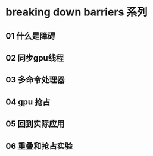 # breaking down barriers 系列
## 01 什么是障碍

## 02 同步gpu线程

## 03 多命令处理器

## 04 gpu 抢占

## 05 回到实际应用

## 06 重叠和抢占实验